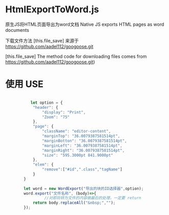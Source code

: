 # HtmlExportToWord.js

原生JS将HTML页面导出为word文档
Native JS exports HTML pages as word documents


下载文件方法 [this.file_save] 来源于 https://github.com/aadel112/googoose.git

[this.file_save] The method code for downloading files comes from https://github.com/aadel112/googoose.git)

# 使用 USE

```javascript

	       let option = {
			"header": {
				"display": "Print",
				"Zoom": "75"
			},
			"page": {
				"className": "editor-content",
				"marginTop": "36.0079387581514pt",
				"marginBotton": "36.0079387581514pt",
				"marginLeft": "36.0079387581514pt",
				"marginRight": "36.0079387581514pt",
				"size": "595.3000pt 841.9000pt"
			},
			"elem": {
				"remove":["#id",".class","tagName"]
			}
		}
    
		let word = new WordExport("导出的块的ID选择器",option);
		word.export("文件名称", (body)=>{
     			 //对即将转为文件的内容做最后的处理，一定要 return
			return body.replaceAll("&nbsp;","");
		});
```
